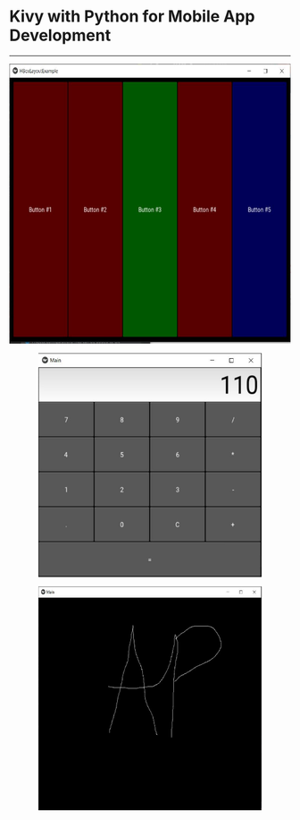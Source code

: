 # Kivy with Python for Mobile App Development

---

<p align="center"><img width="700" height="500" src="https://github.com/ankur715/GUI/blob/master/KV/imgs/boxlayout.JPG"></p>


<p align="center"><img width="400" height="400" src="https://github.com/ankur715/GUI/blob/master/KV/imgs/calculator_ans.JPG"></p>


<p align="center"><img width="400" height="400" src="https://github.com/ankur715/GUI/blob/master/KV/imgs/AP.JPG"></p>

